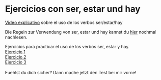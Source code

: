 # Ejercicios con ser, estar und hay

<a href="https://www.youtube.com/watch?v=sN4ydIBFjCg">Video explicativo</a> sobre el uso de los verbos ser/estar/hay <br>

Die Regeln zur Verwendung von ser, estar und hay kannst du <a href="https://www.ecos-online.de/sprachratgeber/ser-und-estar-erklaerung-des-unterschieds">hier</a> nochmal nachlesen. <br>


Ejercicios para practicar el uso de los verbos ser, estar y hay.
<br>
<a href="https://h5p.org/node/506002">Ejercicio 1</a> <br>
<a href="https://h5p.org/node/506059">Ejercicio 2</a> <br>
<a href="https://h5p.org/node/506104">Ejercicio 3</a> <br>
<br>
Fuehlst du dich sicher? Dann mache jetzt den Test bei mir vorne!

